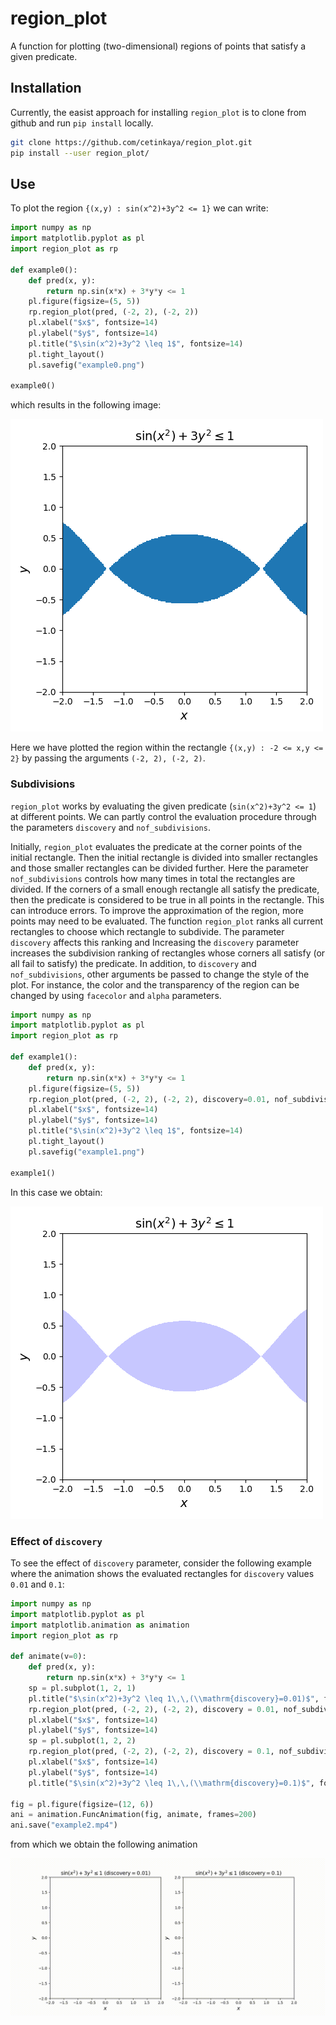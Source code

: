 # region_plot
A function for plotting (two-dimensional) regions of points that satisfy a given predicate.

## Installation
Currently, the easist approach for installing `region_plot` is to clone from github and run `pip install` locally. 

~~~sh
git clone https://github.com/cetinkaya/region_plot.git
pip install --user region_plot/
~~~

## Use
To plot the region `{(x,y) : sin(x^2)+3y^2 <= 1}` we can write:

~~~python
import numpy as np
import matplotlib.pyplot as pl
import region_plot as rp

def example0():
    def pred(x, y):
        return np.sin(x*x) + 3*y*y <= 1
    pl.figure(figsize=(5, 5))
    rp.region_plot(pred, (-2, 2), (-2, 2))
    pl.xlabel("$x$", fontsize=14)
    pl.ylabel("$y$", fontsize=14)
    pl.title("$\sin(x^2)+3y^2 \leq 1$", fontsize=14)
    pl.tight_layout()
    pl.savefig("example0.png")

example0()
~~~

which results in the following image:

![Example plot 0](examples/example0.png)

Here we have plotted the region within the rectangle `{(x,y) : -2 <= x,y <= 2}` by passing the arguments `(-2, 2), (-2, 2)`. 

### Subdivisions

`region_plot` works by evaluating the given predicate (`sin(x^2)+3y^2 <= 1`) at different points. We can partly control the evaluation procedure through the parameters `discovery` and `nof_subdivisions`. 

Initially, `region_plot` evaluates the predicate at the corner points of the initial rectangle. Then the initial rectangle is divided into smaller rectangles and those smaller rectangles can be divided further. Here the parameter `nof_subdivisions` controls how many times in total the rectangles are divided. If the corners of a small enough rectangle all satisfy the predicate, then the predicate is considered to be true in all points in the rectangle. This can introduce errors. To improve the approximation of the region, more points may need to be evaluated. The function `region_plot` ranks all current rectangles to choose which rectangle to subdivide. The parameter `discovery` affects this ranking and Increasing the `discovery` parameter increases the subdivision ranking of rectangles whose corners all satisfy (or all fail to satisfy) the predicate. In addition, to `discovery` and `nof_subdivisions`, other arguments be passed to change the style of the plot. For instance, the color and the transparency of the region can be changed by using `facecolor` and `alpha` parameters.

~~~python
import numpy as np
import matplotlib.pyplot as pl
import region_plot as rp

def example1():
    def pred(x, y):
        return np.sin(x*x) + 3*y*y <= 1
    pl.figure(figsize=(5, 5))
    rp.region_plot(pred, (-2, 2), (-2, 2), discovery=0.01, nof_subdivisions=5000, facecolor="#9090FF", alpha=0.5)
    pl.xlabel("$x$", fontsize=14)
    pl.ylabel("$y$", fontsize=14)
    pl.title("$\sin(x^2)+3y^2 \leq 1$", fontsize=14)
    pl.tight_layout()
    pl.savefig("example1.png")

example1()
~~~

In this case we obtain:

![Example plot 1](examples/example1.png)

### Effect of `discovery`

To see the effect of `discovery` parameter, consider the following example where the animation shows the evaluated rectangles for `discovery` values `0.01` and `0.1`:

~~~python
import numpy as np
import matplotlib.pyplot as pl
import matplotlib.animation as animation
import region_plot as rp

def animate(v=0):
    def pred(x, y):
        return np.sin(x*x) + 3*y*y <= 1
    sp = pl.subplot(1, 2, 1)
    pl.title("$\sin(x^2)+3y^2 \leq 1\,\,(\\mathrm{discovery}=0.01)$", fontsize=14)
    rp.region_plot(pred, (-2, 2), (-2, 2), discovery = 0.01, nof_subdivisions=v, show_all=True, edgecolor="#000000", facecolor="#9090FF", alpha=0.5)
    pl.xlabel("$x$", fontsize=14)
    pl.ylabel("$y$", fontsize=14)
    sp = pl.subplot(1, 2, 2)
    rp.region_plot(pred, (-2, 2), (-2, 2), discovery = 0.1, nof_subdivisions=v, show_all=True, edgecolor="#000000", facecolor="#9090FF", alpha=0.5)
    pl.xlabel("$x$", fontsize=14)
    pl.ylabel("$y$", fontsize=14)
    pl.title("$\sin(x^2)+3y^2 \leq 1\,\,(\\mathrm{discovery}=0.1)$", fontsize=14)

fig = pl.figure(figsize=(12, 6))
ani = animation.FuncAnimation(fig, animate, frames=200)
ani.save("example2.mp4")
~~~

from which we obtain the following animation

![Example animation](examples/example2.gif)
